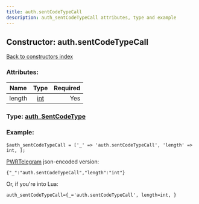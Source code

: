 ```yaml
---
title: auth.sentCodeTypeCall
description: auth_sentCodeTypeCall attributes, type and example
---
```

## Constructor: auth.sentCodeTypeCall  
[Back to constructors index](index.md)



### Attributes:

| Name     |    Type       | Required |
|----------|:-------------:|---------:|
|length|[int](../types/int.md) | Yes|



### Type: [auth\_SentCodeType](../types/auth_SentCodeType.md)


### Example:

```
$auth_sentCodeTypeCall = ['_' => 'auth.sentCodeTypeCall', 'length' => int, ];
```  

[PWRTelegram](https://pwrtelegram.xyz) json-encoded version:

```
{"_":"auth.sentCodeTypeCall","length":"int"}
```


Or, if you're into Lua:  


```
auth_sentCodeTypeCall={_='auth.sentCodeTypeCall', length=int, }

```


